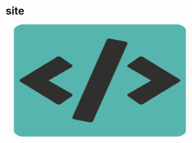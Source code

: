 # site


<p align="center">
  <img width="460" height="300" src="https://github.com/ygtalp/VueJS-Resume/blob/master/favicon.png">
</p>

